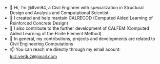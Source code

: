 - 👋 Hi, I’m @lfvm94, a Civil Enginner with specialization in Structural Design and Analysis and Computational Scientist
- 👀 I created and help mantain CALRECOD (Computed Aided Learning of Reinforced Concrete Design)
- 🌱 I also contribute to the further development of CALFEM (Computed Aided Learning of the FInite Element Method)
- 💞️ In general, my contributions, projects and developments are related to Civil Engineering Computations
- 📫 You can reach me directly through my email acount: luiz.verduz@gmail.com

<!---
lfvm94/lfvm94 is a ✨ special ✨ repository because its `README.md` (this file) appears on your GitHub profile.
You can click the Preview link to take a look at your changes.
--->
